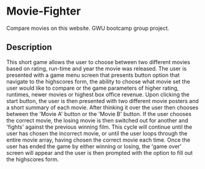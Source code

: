 # Movie-Fighter
Compare movies on this website. GWU bootcamp group project.

## Description

This short game allows the user to choose between two different movies based on rating, run-time and year the movie was released. The user is presented with a game menu screen that presents button option that navigate to the highscores form, the ability to choose what movie set the user would like to compare or the game parameters of higher rating, runtimes, newer movies or highest box office revenue. Upon clicking the start button, the user is then presented with two different movie posters and a short summary of each movie. After thinking it over the user then chooses between the 'Movie A' button or the 'Movie B' button. If the user chooses the correct movie, the losing movie is then switched out for another and 'fights' against the previous winning film. This cycle will continue until the user has chosen the incorrect movie, or until the user loops through the entire movie array, having chosen the correct movie each time. Once the user has ended the game by either winning or losing, the 'game over' screen will appear and the user is then prompted with the option to fill out the highscores form.

